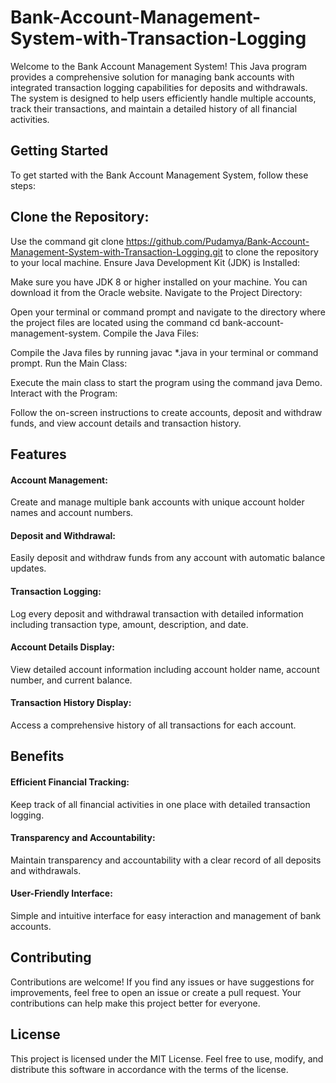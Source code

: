# Bank-Account-Management-System-with-Transaction-Logging

Welcome to the Bank Account Management System! This Java program provides a comprehensive solution for managing bank accounts with integrated transaction logging capabilities for deposits and withdrawals. The system is designed to help users efficiently handle multiple accounts, track their transactions, and maintain a detailed history of all financial activities.

## Getting Started
To get started with the Bank Account Management System, follow these steps:

## Clone the Repository:

Use the command git clone https://github.com/Pudamya/Bank-Account-Management-System-with-Transaction-Logging.git to clone the repository to your local machine.
Ensure Java Development Kit (JDK) is Installed:

Make sure you have JDK 8 or higher installed on your machine. You can download it from the Oracle website.
Navigate to the Project Directory:

Open your terminal or command prompt and navigate to the directory where the project files are located using the command cd bank-account-management-system.
Compile the Java Files:

Compile the Java files by running javac *.java in your terminal or command prompt.
Run the Main Class:

Execute the main class to start the program using the command java Demo.
Interact with the Program:

Follow the on-screen instructions to create accounts, deposit and withdraw funds, and view account details and transaction history.

## Features

#### Account Management:

Create and manage multiple bank accounts with unique account holder names and account numbers.

#### Deposit and Withdrawal:

Easily deposit and withdraw funds from any account with automatic balance updates.

#### Transaction Logging:

Log every deposit and withdrawal transaction with detailed information including transaction type, amount, description, and date.

#### Account Details Display:

View detailed account information including account holder name, account number, and current balance.

#### Transaction History Display:

Access a comprehensive history of all transactions for each account.


## Benefits

#### Efficient Financial Tracking:

Keep track of all financial activities in one place with detailed transaction logging.

#### Transparency and Accountability:

Maintain transparency and accountability with a clear record of all deposits and withdrawals.

#### User-Friendly Interface:

Simple and intuitive interface for easy interaction and management of bank accounts.


## Contributing

Contributions are welcome! If you find any issues or have suggestions for improvements, feel free to open an issue or create a pull request. Your contributions can help make this project better for everyone.

## License

This project is licensed under the MIT License. Feel free to use, modify, and distribute this software in accordance with the terms of the license.
